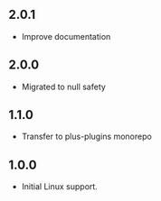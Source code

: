 ## 2.0.1

- Improve documentation

## 2.0.0

- Migrated to null safety

## 1.1.0

- Transfer to plus-plugins monorepo

## 1.0.0

- Initial Linux support.
